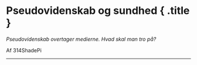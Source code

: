 # Pseudovidenskab og sundhed { .title }

_Pseudovidenskab overtager medierne. Hvad skal man tro på?_

Af 314ShadePi

---
